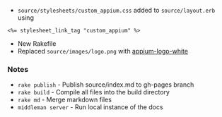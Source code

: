 - `source/stylesheets/custom_appium.css` added to `source/layout.erb` using

```
<%= stylesheet_link_tag "custom_appium" %>
```

- New Rakefile
- Replaced `source/images/logo.png` with [appium-logo-white](https://github.com/appium/appium.io/blob/gh-pages/img/appium-logo-white.png)

### Notes

- `rake publish` - Publish source/index.md to gh-pages branch
- `rake build` - Compile all files into the build directory
- `rake md` - Merge markdown files
- `middleman server` - Run local instance of the docs